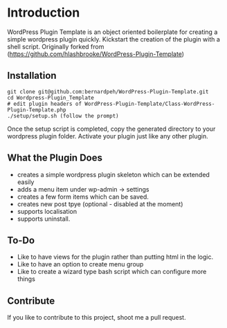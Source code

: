 # Introduction # 

WordPress Plugin Template is an object oriented boilerplate for creating a simple wordpress plugin quickly. Kickstart the creation of the plugin with a shell script. Originally forked from (https://github.com/hlashbrooke/WordPress-Plugin-Template)

## Installation ##

```
git clone git@github.com:bernardpeh/WordPress-Plugin-Template.git
cd Wordpress-Plugin_Template
# edit plugin headers of WordPress-Plugin-Template/Class-WordPress-Plugin-Template.php
./setup/setup.sh (follow the prompt)
```

Once the setup script is completed, copy the generated directory to your wordpress plugin folder. Activate your plugin just like any other plugin.

## What the Plugin Does ##

* creates a simple wordpress plugin skeleton which can be extended easily
* adds a menu item under wp-admin -> settings
* creates a few form items which can be saved.
* creates new post tpye (optional - disabled at the moment)
* supports localisation
* supports uninstall.

## To-Do ##

* Like to have views for the plugin rather than putting html in the logic.
* Like to have an option to create menu group
* Like to create a wizard type bash script which can configure more things

## Contribute ##

If you like to contribute to this project, shoot me a pull request.
